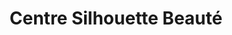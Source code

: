 ---
title: "Centre Silhouette Beauté"
url: /riviere-du-loup/centre-silhouette-beaute/
shop: Kosmetik
---